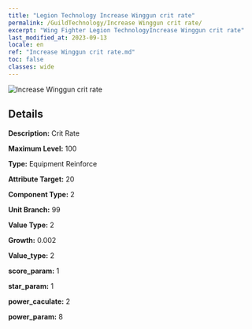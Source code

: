 ```yaml
---
title: "Legion Technology Increase Winggun crit rate"
permalink: /GuildTechnology/Increase Winggun crit rate/
excerpt: "Wing Fighter Legion TechnologyIncrease Winggun crit rate"
last_modified_at: 2023-09-13
locale: en
ref: "Increase Winggun crit rate.md"
toc: false
classes: wide
---
```



![Increase Winggun crit rate](/images/guild_technology/guild_tech_icon_7.png)

## Details

  **Description:** Crit Rate

  **Maximum Level:** 100

  **Type:** Equipment Reinforce

  **Attribute Target:** 20

  **Component Type:** 2

  **Unit Branch:** 99

  **Value Type:** 2

  **Growth:** 0.002

  **Value_type:** 2

  **score_param:** 1

  **star_param:** 1

  **power_caculate:** 2

  **power_param:** 8

